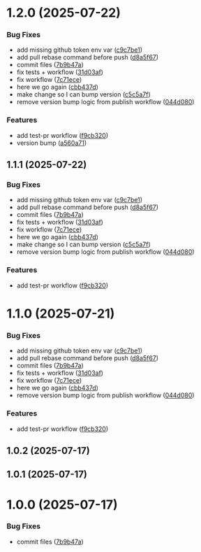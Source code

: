 # 1.2.0 (2025-07-22)


### Bug Fixes

* add missing github token env var ([c9c7be1](https://github.com/amazinglynormal/gh-workflow-scrapbook/commit/c9c7be1c9737261019ad5b3c4378edcf2bbee863))
* add pull rebase command before push ([d8a5f67](https://github.com/amazinglynormal/gh-workflow-scrapbook/commit/d8a5f6795239e283af13be7aad3f9db872ff1d07))
* commit files ([7b9b47a](https://github.com/amazinglynormal/gh-workflow-scrapbook/commit/7b9b47a16b846d722f0c36c7e1e8e7a89e60b61e))
* fix tests + workflow ([31d03af](https://github.com/amazinglynormal/gh-workflow-scrapbook/commit/31d03af8b1afac64ba042cd9a4ec7f86c2cd7c77))
* fix workflow ([7c71ece](https://github.com/amazinglynormal/gh-workflow-scrapbook/commit/7c71ece56118db4ecc24759bd083042de5cb8392))
* here we go again ([cbb437d](https://github.com/amazinglynormal/gh-workflow-scrapbook/commit/cbb437d0553c547b40435e1664dd155f9d69be74))
* make change so I can bump version ([c5c5a7f](https://github.com/amazinglynormal/gh-workflow-scrapbook/commit/c5c5a7f229f62478271296f7ed79f8cda01aea68))
* remove version bump logic from publish workflow ([044d080](https://github.com/amazinglynormal/gh-workflow-scrapbook/commit/044d080a5a92055f73717f99f09fa708536df523))


### Features

* add test-pr workflow ([f9cb320](https://github.com/amazinglynormal/gh-workflow-scrapbook/commit/f9cb320012fe36cab2c9ae3acd27abf29a4514ce))
* version bump ([a560a71](https://github.com/amazinglynormal/gh-workflow-scrapbook/commit/a560a7110a7ffa7231b9dbf0fdb52a1f3fcac71d))



## 1.1.1 (2025-07-22)


### Bug Fixes

* add missing github token env var ([c9c7be1](https://github.com/amazinglynormal/gh-workflow-scrapbook/commit/c9c7be1c9737261019ad5b3c4378edcf2bbee863))
* add pull rebase command before push ([d8a5f67](https://github.com/amazinglynormal/gh-workflow-scrapbook/commit/d8a5f6795239e283af13be7aad3f9db872ff1d07))
* commit files ([7b9b47a](https://github.com/amazinglynormal/gh-workflow-scrapbook/commit/7b9b47a16b846d722f0c36c7e1e8e7a89e60b61e))
* fix tests + workflow ([31d03af](https://github.com/amazinglynormal/gh-workflow-scrapbook/commit/31d03af8b1afac64ba042cd9a4ec7f86c2cd7c77))
* fix workflow ([7c71ece](https://github.com/amazinglynormal/gh-workflow-scrapbook/commit/7c71ece56118db4ecc24759bd083042de5cb8392))
* here we go again ([cbb437d](https://github.com/amazinglynormal/gh-workflow-scrapbook/commit/cbb437d0553c547b40435e1664dd155f9d69be74))
* make change so I can bump version ([c5c5a7f](https://github.com/amazinglynormal/gh-workflow-scrapbook/commit/c5c5a7f229f62478271296f7ed79f8cda01aea68))
* remove version bump logic from publish workflow ([044d080](https://github.com/amazinglynormal/gh-workflow-scrapbook/commit/044d080a5a92055f73717f99f09fa708536df523))


### Features

* add test-pr workflow ([f9cb320](https://github.com/amazinglynormal/gh-workflow-scrapbook/commit/f9cb320012fe36cab2c9ae3acd27abf29a4514ce))



# 1.1.0 (2025-07-21)


### Bug Fixes

* add missing github token env var ([c9c7be1](https://github.com/amazinglynormal/gh-workflow-scrapbook/commit/c9c7be1c9737261019ad5b3c4378edcf2bbee863))
* add pull rebase command before push ([d8a5f67](https://github.com/amazinglynormal/gh-workflow-scrapbook/commit/d8a5f6795239e283af13be7aad3f9db872ff1d07))
* commit files ([7b9b47a](https://github.com/amazinglynormal/gh-workflow-scrapbook/commit/7b9b47a16b846d722f0c36c7e1e8e7a89e60b61e))
* fix tests + workflow ([31d03af](https://github.com/amazinglynormal/gh-workflow-scrapbook/commit/31d03af8b1afac64ba042cd9a4ec7f86c2cd7c77))
* fix workflow ([7c71ece](https://github.com/amazinglynormal/gh-workflow-scrapbook/commit/7c71ece56118db4ecc24759bd083042de5cb8392))
* here we go again ([cbb437d](https://github.com/amazinglynormal/gh-workflow-scrapbook/commit/cbb437d0553c547b40435e1664dd155f9d69be74))
* remove version bump logic from publish workflow ([044d080](https://github.com/amazinglynormal/gh-workflow-scrapbook/commit/044d080a5a92055f73717f99f09fa708536df523))


### Features

* add test-pr workflow ([f9cb320](https://github.com/amazinglynormal/gh-workflow-scrapbook/commit/f9cb320012fe36cab2c9ae3acd27abf29a4514ce))



## 1.0.2 (2025-07-17)



## 1.0.1 (2025-07-17)



# 1.0.0 (2025-07-17)


### Bug Fixes

* commit files ([7b9b47a](https://github.com/amazinglynormal/gh-workflow-scrapbook/commit/7b9b47a16b846d722f0c36c7e1e8e7a89e60b61e))



